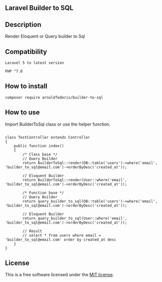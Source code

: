 ## Laravel Builder to SQL

## Description
Render Eloquent or Query builder to Sql

## Compatibility
`Laravel 5 to latest version` 

`PHP ^7.0`

## How to install
```
composer require arnoldfederis/builder-to-sql
```

## How to use
Import BuilderToSql class or use the helper function.
```phpt

class TestController extends Controller
{
    public function index()
    {
        /* Class base */
        // Query Builder
        return BuilderToSql::render(DB::table('users')->where('email', 'builder_to_sql@email.com')->orderByDesc('created_at'));
        
        // Eloquent Builder
        return BuilderToSql::render(User::where('email', 'builder_to_sql@email.com')->orderByDesc('created_at'));
        
        /* Function base */
        // Query Builder
        return query_builder_to_sql(DB::table('users')->where('email', 'builder_to_sql@email.com')->orderByDesc('created_at'));
        
        // Eloquent Builder
        return query_builder_to_sql(User::where('email', 'builder_to_sql@email.com')->orderByDesc('created_at'));
        
        // Result
        // select * from users where email = 'builder_to_sql@email.com' order by created_at desc
    }
}
```

## License
This is a free software licensed under the [MIT license](http://opensource.org/licenses/MIT).
